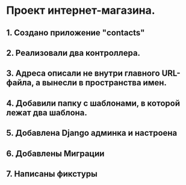 # Проект интернет-магазина.

## 1. Создано приложение "contacts"
## 2. Реализовали два контроллера.
## 3. Адреса описали не внутри главного URL-файла, а вынесли в пространства имен.
## 4. Добавили папку с шаблонами, в которой лежат два шаблона.

## 5. Добавлена Django админка и настроена
## 6. Добавлены Миграции
## 7. Написаны фикстуры